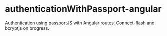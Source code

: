 # authenticationWithPassport-angular

Authentication using passportJS with Angular routes. Connect-flash and bcryptjs on progress.
